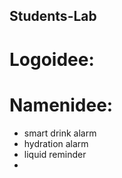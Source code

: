 ## Students-Lab

# Logoidee:

# Namenidee:
- smart drink alarm
- hydration alarm
- liquid reminder
- 
